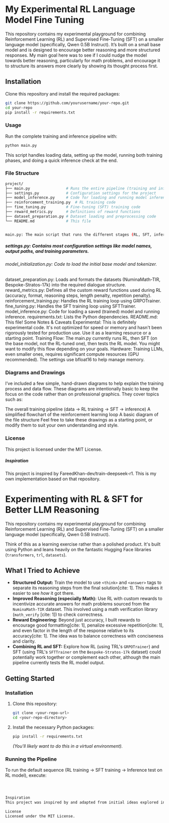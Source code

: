 # My Experimental RL Language Model Fine Tuning

This repository contains my experimental playground for combining Reinforcement Learning (RL) and Supervised Fine-Tuning (SFT) on a smaller language model (specifically, Qwen 0.5B Instruct). It’s built on a small base model and is designed to encourage better reasoning and more structured responses. My main goal here was to see if I could nudge the model towards better reasoning, particularly for math problems, and encourage it to structure its answers more clearly by showing its thought process first. 

## Installation
Clone this repository and install the required packages:
```bash
git clone https://github.com/yourusername/your-repo.git
cd your-repo
pip install -r requirements.txt
```
### Usage
Run the complete training and inference pipeline with:
```bash 
python main.py
```
This script handles loading data, setting up the model, running both training phases, and doing a quick inference check at the end.

### File Structure
```bash
project/
├── main.py                # Runs the entire pipeline (training and inference)
├── settings.py            # Configuration settings for the project
├── model_inference.py     # Code for loading and running model inference
├── reinforcement_training.py  # RL training code
├── fine_tuning.py         # Fine-tuning (SFT) training code
├── reward_metrics.py      # Definitions of reward functions
├── dataset_preparation.py # Dataset loading and preprocessing code
└── README.md              # This file


main.py: The main script that runs the different stages (RL, SFT, inference).
```
##### settings.py: Contains most configuration settings like model names, output paths, and training parameters.
###### model_initialization.py: Code to load the initial base model and tokenizer.
dataset_preparation.py: Loads and formats the datasets (NuminaMath-TIR, Bespoke-Stratos-17k) into the required dialogue structure.
reward_metrics.py: Defines all the custom reward functions used during RL (accuracy, format, reasoning steps, length penalty, repetition penalty).
reinforcement_training.py: Handles the RL training loop using GRPOTrainer.
fine_tuning.py: Handles the SFT training loop using SFTTrainer.
model_inference.py: Code for loading a saved (trained) model and running inference.
requirements.txt: Lists the Python dependencies.
README.md: This file!
Some Notes & Caveats
Experimental: This is definitely experimental code. It's not optimized for speed or memory and hasn't been rigorously tested for production use. Use it as a learning resource or a starting point.
Training Flow: The main.py currently runs RL, then SFT (on the base model, not the RL-tuned one), then tests the RL model. You might want to modify this flow depending on your goals.
Hardware: Training LLMs, even smaller ones, requires significant compute resources (GPU recommended). The settings use bfloat16 to help manage memory.

### Diagrams and Drawings
I’ve included a few simple, hand-drawn diagrams to help explain the training process and data flow. These diagrams are intentionally basic to keep the focus on the code rather than on professional graphics. They cover topics such as:

The overall training pipeline (data → RL training → SFT → inference)
A simplified flowchart of the reinforcement learning loop
A basic diagram of the file structure
Feel free to take these drawings as a starting point, or modify them to suit your own understanding and style.

### License
This project is licensed under the MIT License.

##### Inspiration
This project is inspired by FareedKhan-dev/train-deepseek-r1. This is my own implementation based on that repository.



# Experimenting with RL & SFT for Better LLM Reasoning

This repository contains my experimental playground for combining Reinforcement Learning (RL) and Supervised Fine-Tuning (SFT) on a smaller language model (specifically, Qwen 0.5B Instruct). 

Think of this as a learning exercise rather than a polished product. It's built using Python and leans heavily on the fantastic Hugging Face libraries (`transformers`, `trl`, `datasets`).

## What I Tried to Achieve

* **Structured Output:** Train the model to use `<think>` and `<answer>` tags to separate its reasoning steps from the final solution[cite: 1]. This makes it easier to see *how* it got there.
* **Improved Reasoning (especially Math):** Use RL with custom rewards to incentivize accurate answers for math problems sourced from the `NuminaMath-TIR` dataset. This involved using a math verification library (`math_verify` [cite: 1]) to check correctness.
* **Reward Engineering:** Beyond just accuracy, I built rewards to encourage good formatting[cite: 1], penalize excessive repetition[cite: 1], and even factor in the length of the response relative to its accuracy[cite: 1]. The idea was to balance correctness with conciseness and clarity.
* **Combining RL and SFT:** Explore how RL (using TRL's `GRPOTrainer`) and SFT (using TRL's `SFTTrainer` on the `Bespoke-Stratos-17k` dataset) could potentially work together or complement each other, although the main pipeline currently tests the RL model output.

## Getting Started

### Installation

1.  Clone this repository:
    ```bash
    git clone <your-repo-url>
    cd <your-repo-directory>
    ```
2.  Install the necessary Python packages:
    ```bash
    pip install -r requirements.txt
    ```
    *(You'll likely want to do this in a virtual environment).*

### Running the Pipeline

To run the default sequence (RL training -> SFT training -> Inference test on RL model), execute:
```bash



Inspiration
This project was inspired by and adapted from initial ideas explored in FareedKhan-dev/train-deepseek-r1. This is my own implementation based on concepts from that repository.

License
Licensed under the MIT License.
